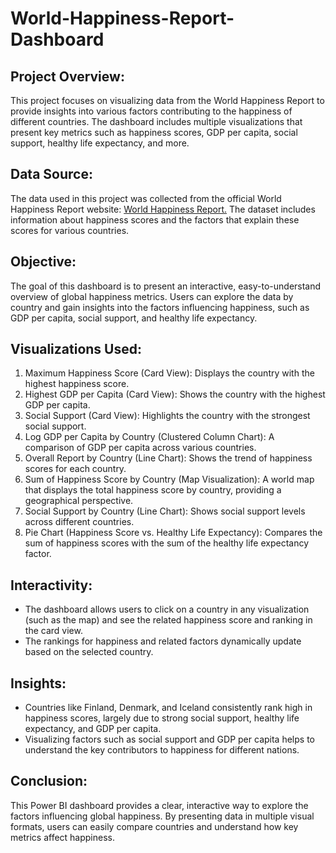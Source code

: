 # World-Happiness-Report-Dashboard
## Project Overview:
This project focuses on visualizing data from the World Happiness Report to provide insights into various factors contributing to the happiness of different countries. The dashboard includes multiple visualizations that present key metrics such as happiness scores, GDP per capita, social support, healthy life expectancy, and more.
## Data Source:
The data used in this project was collected from the official World Happiness Report website: <a href='https://worldhappiness.report/'> World Happiness Report.</a> The dataset includes information about happiness scores and the factors that explain these scores for various countries.
## Objective:
The goal of this dashboard is to present an interactive, easy-to-understand overview of global happiness metrics. Users can explore the data by country and gain insights into the factors influencing happiness, such as GDP per capita, social support, and healthy life expectancy.
## Visualizations Used:
1. Maximum Happiness Score (Card View): Displays the country with the highest happiness score.
2. Highest GDP per Capita (Card View): Shows the country with the highest GDP per capita.
3. Social Support (Card View): Highlights the country with the strongest social support.
4. Log GDP per Capita by Country (Clustered Column Chart): A comparison of GDP per capita across various countries.
5. Overall Report by Country (Line Chart): Shows the trend of happiness scores for each country.
6. Sum of Happiness Score by Country (Map Visualization): A world map that displays the total happiness score by country, providing a geographical perspective.
7. Social Support by Country (Line Chart): Shows social support levels across different countries.
8. Pie Chart (Happiness Score vs. Healthy Life Expectancy): Compares the sum of happiness scores with the sum of the healthy life expectancy factor.

## Interactivity:
- The dashboard allows users to click on a country in any visualization (such as the map) and see the related happiness score and ranking in the card view.
- The rankings for happiness and related factors dynamically update based on the selected country.
## Insights:
- Countries like Finland, Denmark, and Iceland consistently rank high in happiness scores, largely due to strong social support, healthy life expectancy, and GDP per capita.
- Visualizing factors such as social support and GDP per capita helps to understand the key contributors to happiness for different nations.
## Conclusion:
This Power BI dashboard provides a clear, interactive way to explore the factors influencing global happiness. By presenting data in multiple visual formats, users can easily compare countries and understand how key metrics affect happiness.
